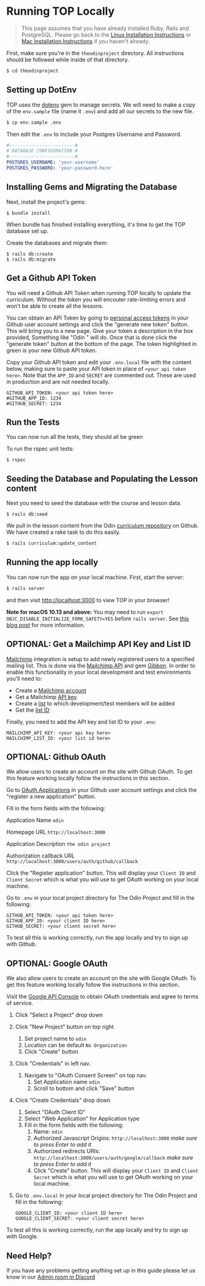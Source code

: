 # Running TOP Locally

> This page assumes that you have already installed Ruby, Rails and PostgreSQL. Please go back to the [Linux Installation Instructions](https://github.com/TheOdinProject/theodinproject/wiki/Linux-Installation-Guide) or [Mac Installation Instructions](https://github.com/TheOdinProject/theodinproject/wiki/OSX-Installation-Guide) if you haven't already. 

First, make sure you're in the `theodinproject` directory. All instructions should be followed while inside of that directory.
```bash
$ cd theodinproject
```

## Setting up DotEnv
TOP uses the [dotenv](https://github.com/bkeepers/dotenv) gem to manage secrets. We will need to make a copy of the `env.sample` file (name it `.env`) and add all our secrets to the new file.
```bash
$ cp env.sample .env
```

Then edit the `.env` to include your Postgres Username and Password.

```yaml
#------------------------#
# DATABASE CONFIGURATION #
#------------------------#
POSTGRES_USERNAME: 'your-username'
POSTGRES_PASSWORD: 'your-password-here'
```


## Installing Gems and Migrating the Database

Next, install the project's gems:
```
$ bundle install
```

When bundle has finished installing everything, it's time to get the TOP database set up.

Create the databases and migrate them:
```
$ rails db:create
$ rails db:migrate
```

## Get a Github API Token
You will need a Github API Token when running TOP locally to update the curriculum. Without the token you will encouter rate-limiting errors and won't be able to create all the lessons.

You can obtain an API Token by going to [personal access tokens](https://github.com/settings/tokens) in your Github user account settings and click the "generate new token" button. This will bring you to a new page. Give your token a description in the box provided, Something like "Odin " will do. Once that is done click the "generate token" button at the bottom of the page. The token highlighted in green is your new Github API token.

Copy your Github API token and edit your `.env.local` file with the content below, making sure to paste your API token in place of `<your api token here>`. Note that the `APP_ID` and `SECRET` are commented out. These are used in production and are not needed locally.
```
GITHUB_API_TOKEN: <your api token here>
#GITHUB_APP_ID: 1234
#GITHUB_SECRET: 1234
```



## Run the Tests
You can now run all the tests, they should all be green

To run the rspec unit tests:
```
$ rspec
```

## Seeding the Database and Populating the Lesson content
Next you need to seed the database with the course and lesson data.
```
$ rails db:seed
```

We pull in the lesson content from the Odin [curriculum repository](https://github.com/TheOdinProject/curriculum) on Github. We have created a rake task to do this easily.
```bash
$ rails curriculum:update_content
```

## Running the app locally
You can now run the app on your local machine. First, start the server:
```bash
$ rails server
```

and then visit [http://localhost:3000](http://localhost:3000) to view TOP in your browser!

**Note for macOS 10.13 and above:** You may need to run `export OBJC_DISABLE_INITIALIZE_FORK_SAFETY=YES` before `rails server`. See [this blog post](https://blog.phusion.nl/2017/10/13/why-ruby-app-servers-break-on-macos-high-sierra-and-what-can-be-done-about-it/) for more information.

## OPTIONAL: Get a Mailchimp API Key and List ID

[Mailchimp](https://mailchimp.com/) integration is setup to add newly registered users to a specified mailing list. This is done via the [Mailchimp API](https://developer.mailchimp.com/) and gem [Gibbon](https://github.com/amro/gibbon). In order to enable this functionality in your local development and test environments you'll need to:

- Create a [Mailchimp account](https://login.mailchimp.com/signup/)
- Get a Mailchimp [API key](https://kb.mailchimp.com/integrations/api-integrations/about-api-keys)
- Create a [list](https://developer.mailchimp.com/documentation/mailchimp/reference/lists/) to which development/test members will be added
- Get the [list ID](https://kb.mailchimp.com/lists/manage-contacts/find-your-list-id)

Finally, you need to add the API key and list ID to your `.env`:

```
MAILCHIMP_API_KEY: <your api key here>
MAILCHIMP_LIST_ID: <your list id here>
```

## OPTIONAL: Github OAuth
We allow users to create an account on the site with Github OAuth. To get this feature working locally follow the instructions in this section.

Go to [OAuth Applications](https://github.com/settings/developers) in your Github user account settings and click the "register a new application" button.

Fill in the form fields with the following:

Application Name
`odin`

Homepage URL
`http://localhost:3000`

Application Description
`the odin project`

Authorization callback URL
`http://localhost:3000/users/auth/github/callback`

Click the "Register application" button. This will display your `Client ID` and `Client Secret` which is what you will use to get OAuth working on your local machine.

Go to `.env` in your local project directory for The Odin Project and fill in the following:
```
GITHUB_API_TOKEN: <your api token here>
GITHUB_APP_ID: <your client ID here>
GITHUB_SECRET: <your client secret here>
```

To test all this is working correctly, run the app locally and try to sign up with Github.


## OPTIONAL: Google OAuth
We also allow users to create an account on the site with Google OAuth. To get this feature working locally follow the instructions in this section.

Visit the [Google API Console](https://console.developers.google.com/) to obtain OAuth credentials and agree to terms of service.

1. Click "Select a Project" drop down
1. Click "New Project" button on top right
    1. Set project name to `odin`
    1. Location can be default `No Organization`
    1. Click "Create" button

1. Click "Credentials" in left nav.
    1. Navigate to "OAuth Consent Screen" on top nav.
        1. Set Application name `odin`
        1. Scroll to bottom and click "Save" button
  1. Click "Create Credentials" drop down
      1. Select "OAuth Client ID"
      1. Select "Web Application" for Application type
      1.  Fill in the form fields with the following:
          1.  Name: `odin`
          1.  Authorized Javascript Origins: `http://localhost:3000` *make sure to press Enter to add it*
          1.  Authorized redirects URIs: `http://localhost:3000/users/auth/google/callback` *make sure to press Enter to add it*
          1.  Click "Create" button. This will display your `Client ID` and `Client Secret` which is what you will use to get OAuth working on your local machine.
1. Go to `.env.local` in your local project directory for The Odin Project and fill in the following:
    ```
    GOOGLE_CLIENT_ID: <your client ID here>
    GOOGLE_CLIENT_SECRET: <your client secret here>
    ```
To test all this is working correctly, run the app locally and try to sign up with Google.

## Need Help?
If you have any problems getting anything set up in this guide please let us know in our [Admin room in Discord](https://discordapp.com/channels/505093832157691914/540903304046182425)